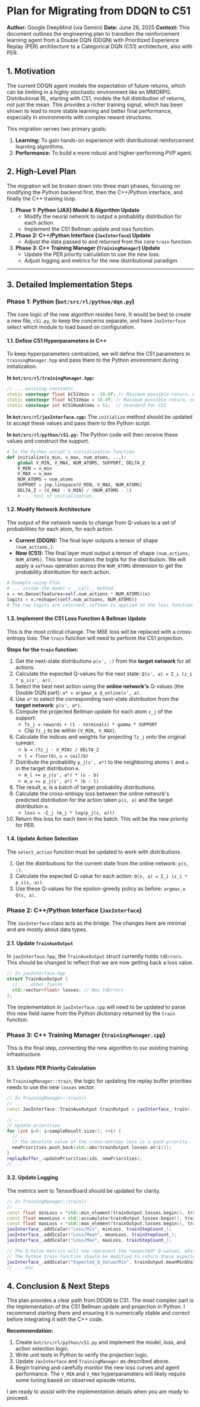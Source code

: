 # Plan for Migrating from DDQN to C51

**Author:** Google DeepMind (via Gemini)
**Date:** June 26, 2025
**Context:** This document outlines the engineering plan to transition the reinforcement learning agent from a Double DQN (DDQN) with Prioritized Experience Replay (PER) architecture to a Categorical DQN (C51) architecture, also with PER.

## 1. Motivation

The current DDQN agent models the expectation of future returns, which can be limiting in a highly stochastic environment like an MMORPG. Distributional RL, starting with C51, models the full distribution of returns, not just the mean. This provides a richer training signal, which has been shown to lead to more stable learning and better final performance, especially in environments with complex reward structures.

This migration serves two primary goals:
1.  **Learning:** To gain hands-on experience with distributional reinforcement learning algorithms.
2.  **Performance:** To build a more robust and higher-performing PVP agent.

## 2. High-Level Plan

The migration will be broken down into three main phases, focusing on modifying the Python backend first, then the C++/Python interface, and finally the C++ training loop.

1.  **Phase 1: Python (JAX) Model & Algorithm Update**
    *   Modify the neural network to output a probability distribution for each action.
    *   Implement the C51 Bellman update and loss function.
2.  **Phase 2: C++/Python Interface (`JaxInterface`) Update**
    *   Adjust the data passed to and returned from the core `train` function.
3.  **Phase 3: C++ Training Manager (`TrainingManager`) Update**
    *   Update the PER priority calculation to use the new loss.
    *   Adjust logging and metrics for the new distributional paradigm.

---

## 3. Detailed Implementation Steps

### Phase 1: Python (`bot/src/rl/python/dqn.py`)

The core logic of the new algorithm resides here. It would be best to create a new file, `c51.py`, to keep the concerns separate, and have `JaxInterface` select which module to load based on configuration.

#### 1.1. Define C51 Hyperparameters in C++
To keep hyperparameters centralized, we will define the C51 parameters in `trainingManager.hpp` and pass them to the Python environment during initialization.

**In `bot/src/rl/trainingManager.hpp`:**
```cpp
// ... existing constants
static constexpr float kC51Vmin = -10.0f; // Minimum possible return, needs tuning
static constexpr float kC51Vmax = 10.0f; // Maximum possible return, needs tuning
static constexpr int kC51NumAtoms = 51;  // Standard for C51
```

**In `bot/src/rl/jaxInterface.cpp`:**
The `initialize` method should be updated to accept these values and pass them to the Python script.

**In `bot/src/rl/python/c51.py`:**
The Python code will then receive these values and construct the support.
```python
# In the Python script's initialization function
def initialize(v_min, v_max, num_atoms, ...):
    global V_MIN, V_MAX, NUM_ATOMS, SUPPORT, DELTA_Z
    V_MIN = v_min
    V_MAX = v_max
    NUM_ATOMS = num_atoms
    SUPPORT = jnp.linspace(V_MIN, V_MAX, NUM_ATOMS)
    DELTA_Z = (V_MAX - V_MIN) / (NUM_ATOMS - 1)
    # ... rest of initialization
```

#### 1.2. Modify Network Architecture
The output of the network needs to change from Q-values to a set of probabilities for each atom, for each action.

*   **Current (DDQN):** The final layer outputs a tensor of shape `(num_actions,)`.
*   **New (C51):** The final layer must output a tensor of shape `(num_actions, NUM_ATOMS)`. This tensor contains the logits for the distribution. We will apply a `softmax` operation across the `NUM_ATOMS` dimension to get the probability distribution for each action.

```python
# Example using Flax
# ... inside the model's __call__ method
x = nn.Dense(features=self.num_actions * NUM_ATOMS)(x)
logits = x.reshape((self.num_actions, NUM_ATOMS))
# The raw logits are returned; softmax is applied in the loss function or action selection
```

#### 1.3. Implement the C51 Loss Function & Bellman Update
This is the most critical change. The MSE loss will be replaced with a cross-entropy loss. The `train` function will need to perform the C51 projection.

**Steps for the `train` function:**
1.  Get the next-state distributions `p(s', :)` from the **target network** for all actions.
2.  Calculate the expected Q-values for the next state: `Q(s', a) = Σ_i (z_i * p_i(s', a))`.
3.  Select the best next action using the **online network's** Q-values (the Double DQN part): `a* = argmax_a Q_online(s', a)`.
4.  Use `a*` to select the corresponding next-state distribution from the **target network**: `p(s', a*)`.
5.  Compute the projected Bellman update for each atom `z_j` of the support:
    *   `Tz_j = rewards + (1 - terminals) * gamma * SUPPORT`
    *   Clip `Tz_j` to be within `[V_MIN, V_MAX]`.
6.  Calculate the indices and weights for projecting `Tz_j` onto the original `SUPPORT`.
    *   `b = (Tz_j - V_MIN) / DELTA_Z`
    *   `l = floor(b)`, `u = ceil(b)`
7.  Distribute the probability `p_j(s', a*)` to the neighboring atoms `l` and `u` in the target distribution `m`.
    *   `m_l += p_j(s', a*) * (u - b)`
    *   `m_u += p_j(s', a*) * (b - l)`
8.  The result, `m`, is a batch of target probability distributions.
9.  Calculate the cross-entropy loss between the online network's predicted distribution for the action taken `p(s, a)` and the target distribution `m`.
    *   `loss = -Σ_j (m_j * log(p_j(s, a)))`
10. Return this loss for each item in the batch. This will be the new priority for PER.

#### 1.4. Update Action Selection
The `select_action` function must be updated to work with distributions.
1.  Get the distributions for the current state from the online network: `p(s, :)`.
2.  Calculate the expected Q-value for each action: `Q(s, a) = Σ_i (z_i * p_i(s, a))`.
3.  Use these Q-values for the epsilon-greedy policy as before: `argmax_a Q(s, a)`.

### Phase 2: C++/Python Interface (`JaxInterface`)

The `JaxInterface` class acts as the bridge. The changes here are minimal and are mostly about data types.

#### 2.1. Update `TrainAuxOutput`
In `jaxInterface.hpp`, the `TrainAuxOutput` struct currently holds `tdErrors`. This should be changed to reflect that we are now getting back a loss value.

```cpp
// In jaxInterface.hpp
struct TrainAuxOutput {
  // ... other fields
  std::vector<float> losses; // Was tdErrors
};
```

The implementation in `jaxInterface.cpp` will need to be updated to parse this new field name from the Python dictionary returned by the `train` function.

### Phase 3: C++ Training Manager (`trainingManager.cpp`)

This is the final step, connecting the new algorithm to our existing training infrastructure.

#### 3.1. Update PER Priority Calculation
In `TrainingManager::train`, the logic for updating the replay buffer priorities needs to use the new `losses` vector.

```cpp
// In TrainingManager::train()
// ...
const JaxInterface::TrainAuxOutput trainOutput = jaxInterface_.train(...);

// ...
// Update priorities
for (int i=0; i<sampleResult.size(); ++i) {
  // ...
  // The absolute value of the cross-entropy loss is a good priority.
  newPriorities.push_back(std::abs(trainOutput.losses.at(i)));
}
replayBuffer_.updatePriorities(ids, newPriorities);
// ...
```

#### 3.2. Update Logging
The metrics sent to TensorBoard should be updated for clarity.

```cpp
// In TrainingManager::train()
// ...
const float minLoss = *std::min_element(trainOutput.losses.begin(), trainOutput.losses.end());
const float meanLoss = std::accumulate(trainOutput.losses.begin(), trainOutput.losses.end(), 0.0f) / trainOutput.losses.size();
const float maxLoss = *std::max_element(trainOutput.losses.begin(), trainOutput.losses.end());
jaxInterface_.addScalar("Loss/Min", minLoss, trainStepCount_);
jaxInterface_.addScalar("Loss/Mean", meanLoss, trainStepCount_);
jaxInterface_.addScalar("Loss/Max", maxLoss, trainStepCount_);

// The Q-Value metrics will now represent the *expected* Q-values, which is fine.
// The Python train function should be modified to return these expected values for logging.
jaxInterface_.addScalar("Expected_Q_Value/Min", trainOutput.meanMinQValue, trainStepCount_);
// ... etc
```

## 4. Conclusion & Next Steps

This plan provides a clear path from DDQN to C51. The most complex part is the implementation of the C51 Bellman update and projection in Python. I recommend starting there and ensuring it is numerically stable and correct before integrating it with the C++ code.

**Recommendation:**
1.  Create `bot/src/rl/python/c51.py` and implement the model, loss, and action selection logic.
2.  Write unit tests in Python to verify the projection logic.
3.  Update `JaxInterface` and `TrainingManager` as described above.
4.  Begin training and carefully monitor the new loss curves and agent performance. The `V_MIN` and `V_MAX` hyperparameters will likely require some tuning based on observed episode returns.

I am ready to assist with the implementation details when you are ready to proceed.

